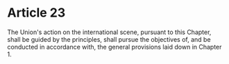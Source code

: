 # Article 23
The Union's action on the international scene, pursuant to this Chapter, shall be guided by the principles, shall pursue the objectives of, and be conducted in accordance with, the general provisions laid down in Chapter 1.